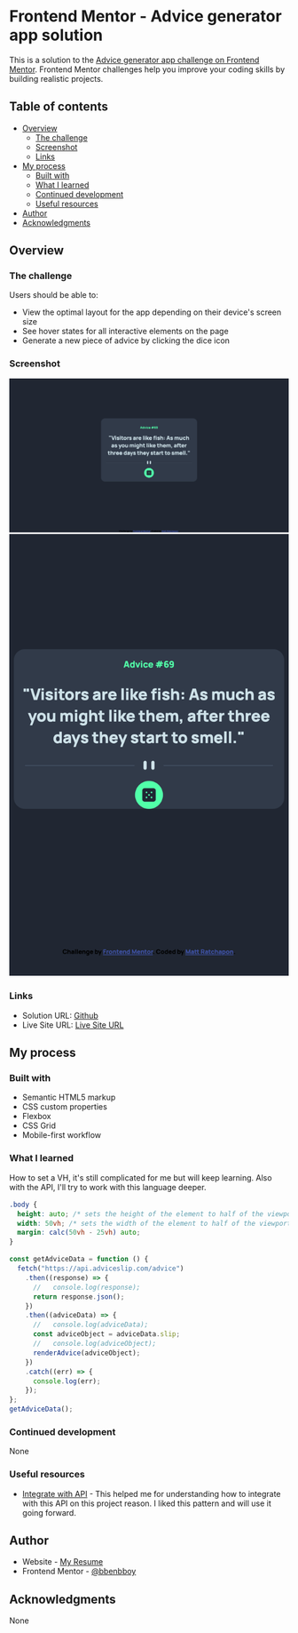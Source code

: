 # Frontend Mentor - Advice generator app solution

This is a solution to the [Advice generator app challenge on Frontend Mentor](https://www.frontendmentor.io/challenges/advice-generator-app-QdUG-13db). Frontend Mentor challenges help you improve your coding skills by building realistic projects.

## Table of contents

- [Overview](#overview)
  - [The challenge](#the-challenge)
  - [Screenshot](#screenshot)
  - [Links](#links)
- [My process](#my-process)
  - [Built with](#built-with)
  - [What I learned](#what-i-learned)
  - [Continued development](#continued-development)
  - [Useful resources](#useful-resources)
- [Author](#author)
- [Acknowledgments](#acknowledgments)

## Overview

### The challenge

Users should be able to:

- View the optimal layout for the app depending on their device's screen size
- See hover states for all interactive elements on the page
- Generate a new piece of advice by clicking the dice icon

### Screenshot

![](./Desktop.png)
![](./Mobile.png)

### Links

- Solution URL: [Github](https://github.com/bbenbboy/8.-advice-generator-app-main.git)
- Live Site URL: [Live Site URL](https://8-advice-generator-app-main.vercel.app/)

## My process

### Built with

- Semantic HTML5 markup
- CSS custom properties
- Flexbox
- CSS Grid
- Mobile-first workflow

### What I learned

How to set a VH, it's still complicated for me but will keep learning. Also with the API, I'll try to work with this language deeper.

```css
.body {
  height: auto; /* sets the height of the element to half of the viewport height */
  width: 50vh; /* sets the width of the element to half of the viewport height */
  margin: calc(50vh - 25vh) auto;
}
```

```js
const getAdviceData = function () {
  fetch("https://api.adviceslip.com/advice")
    .then((response) => {
      //   console.log(response);
      return response.json();
    })
    .then((adviceData) => {
      //   console.log(adviceData);
      const adviceObject = adviceData.slip;
      //   console.log(adviceObject);
      renderAdvice(adviceObject);
    })
    .catch((err) => {
      console.log(err);
    });
};
getAdviceData();
```

### Continued development

None

### Useful resources

- [Integrate with API](https://youtu.be/2AfzKmgqWUE) - This helped me for understanding how to integrate with this API on this project reason. I liked this pattern and will use it going forward.

## Author

- Website - [My Resume](https://ratchapon-portfolio.notion.site/Hi-welcome-to-my-portfolio-f45d1ec329d54dac9cd9bf8c217a3f01)
- Frontend Mentor - [@bbenbboy](https://www.frontendmentor.io/profile/bbenbboy)

## Acknowledgments

None
